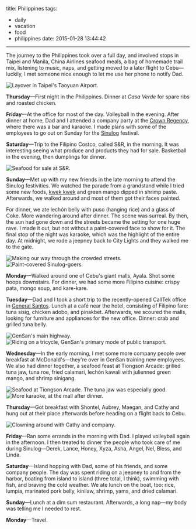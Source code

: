 title: Philippines
tags:
  - daily
  - vacation
  - food
  - philippines
date: 2015-01-28 13:44:42
---

The journey to the Philippines took over a full day, and involved stops in Taipei and Manila, China Airlines seafood meals, a bag of homemade trail mix, listening to music, naps, and getting moved to a later flight to Cebu—luckily, I met someone nice enough to let me use her phone to notify Dad.

![Layover in Taipei's Taoyuan Airport.](https://dl.dropbox.com/u/4291520/journal-images/philippines-1.jpg)

**Thursday**—First night in the Philippines. Dinner at *Casa Verde* for spare ribs and roasted chicken.

**Friday**—At the office for most of the day. Volleyball in the evening. After dinner at home, Dad and I attended a company party at the [Crown Regency](https://www.google.com/maps/place/Crown+Regency+Residences+Cebu/@10.3185,123.885,17z/data=!3m1!4b1!4m2!3m1!1s0x33a99ecc616da429:0x21c897fd84fba463), where there was a bar and karaoke. I made plans with some of the employees to go out on Sunday for the [Sinulog](http://en.wikipedia.org/wiki/Sinulog) festival.

**Saturday**—Trip to the Filipino Costco, called S&R, in the morning. It was interesting seeing what produce and products they had for sale. Basketball in the evening, then dumplings for dinner.

![Seafood for sale at S&R.](https://dl.dropbox.com/u/4291520/journal-images/philippines-2.jpg)

**Sunday**—Met up with my new friends in the late morning to attend the Sinulog festivities. We watched the parade from a grandstand while I tried some new foods, [kwek kwek](http://en.wikipedia.org/wiki/Tokneneng) and green mango dipped in shrimp paste. Afterwards, we walked around and most of them got their faces painted. 

For dinner, we ate lechón belly with puso (hanging rice) and a glass of Coke. More wandering around after dinner. The scene was surreal. By then, the sun had gone down and the streets became the setting for one huge rave. I made it out, but not without a paint-covered face to show for it. The final stop of the night was karaoke, which was the highlight of the entire day. At midnight, we rode a jeepney back to City Lights and they walked me to the gate.

![Making our way through the crowded streets.](https://dl.dropbox.com/u/4291520/journal-images/philippines-3.jpg)
![Paint-covered Sinulog-goers.](https://dl.dropbox.com/u/4291520/journal-images/philippines-4.jpg)

**Monday**—Walked around one of Cebu's giant malls, Ayala. Shot some hoops downstairs. For dinner, we had some more Filipino cuisine: crispy pata, mongo soup, and kare-kare.

**Tuesday**—Dad and I took a short trip to the recently-opened CallTek office in [General Santos](http://en.wikipedia.org/wiki/General_Santos). Lunch at a café near the hotel, consisting of Filipino fare: tuna sisig, chicken adobo, and pinakbet. Afterwards, we scoured the malls, looking for furniture and appliances for the new office. Dinner: crab and grilled tuna belly.

![GenSan's main highway.](https://dl.dropbox.com/u/4291520/journal-images/philippines-5.jpg)
![Riding on a tricycle, GenSan's primary mode of public transport.](https://dl.dropbox.com/u/4291520/journal-images/philippines-6.jpg)

**Wednesday**—In the early morning, I met some more company people over breakfast at McDonald's—they're over in GenSan training new employees. We also had dinner together, a seafood feast at Tiongson Arcade: grilled tuna jaw, tuna roe, fried calamari, lechón kawali with julienned green mango, and shrimp sinigang.

![Seafood at Tiongson Arcade. The tuna jaw was especially good.](https://dl.dropbox.com/u/4291520/journal-images/philippines-7.jpg)
![More karaoke, at the mall after dinner.](https://dl.dropbox.com/u/4291520/journal-images/philippines-8.jpg)

**Thursday**—Got breakfast with Shontel, Aubrey, Maegan, and Cathy and hung out at their place afterwards before heading on a flight back to Cebu.

![Clowning around with Cathy and company.](https://dl.dropbox.com/u/4291520/journal-images/philippines-9.jpg)

**Friday**—Ran some errands in the morning with Dad. I played volleyball again in the afternoon. I then treated to dinner the people who took care of me during Sinulog—Derek, Lance, Honey, Xyza, Asha, Angel, Nel, Bless, and Linda.

**Saturday**—Island hopping with Dad, some of his friends, and some company people. The day was spent riding on a jeepney to and from the harbor, boating from island to island (three total, I think), swimming with fish, and braving the cold weather. We ate lunch on the boat, too: rice, lumpia, marinated pork belly, kinilaw, shrimp, yams, and dried calamari.

**Sunday**—Lunch at a dim sum restaurant. Afterwards, a long nap—my body was telling me I needed to rest.

**Monday**—Travel.

